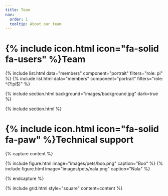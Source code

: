 ```yaml
---
title: Team
nav:
  order: 1
  tooltip: About our team
---
```


# {% include icon.html icon="fa-solid fa-users" %}Team


{% include list.html data="members" component="portrait" filters="role: pi" %}
{% include list.html data="members" component="portrait" filters="role: ^(?!pi$)" %}

{% include section.html background="images/background.jpg" dark=true %}

{% include section.html %}

# {% include icon.html icon="fa-solid fa-paw" %}Technical support

{% capture content %}

{% include figure.html image="images/pets/boo.png" caption="Boo"  %}
{% include figure.html image="images/pets/nala.png" caption="Nala"  %}

{% endcapture %}

{% include grid.html style="square" content=content   %}

